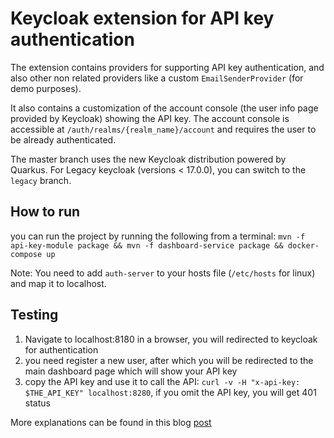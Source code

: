 # Keycloak extension for API key authentication

The extension contains providers for supporting API key authentication, and also other non related providers like a custom `EmailSenderProvider` (for demo purposes).

It also contains a customization of the account console (the user info page provided by Keycloak) showing the API key. The account console is accessible at `/auth/realms/{realm_name}/account` and requires the user to be already authenticated.  

The master branch uses the new Keycloak distribution powered by Quarkus. For Legacy keycloak (versions < 17.0.0), you can switch to the `legacy` branch. 
## How to run 

you can run the project by running the following from a terminal: `mvn -f api-key-module package && mvn -f dashboard-service package && docker-compose up`

Note: You need to add `auth-server` to your hosts file (`/etc/hosts` for linux) and map it to localhost.

## Testing

1. Navigate to localhost:8180 in a browser, you will redirected to keycloak for authentication
2. you need register a new user, after which you will be redirected to the main dashboard page which will show your API key
3. copy the API key and use it to call the API: `curl -v -H "x-api-key: $THE_API_KEY" localhost:8280`, if you omit the API key, you will get 401 status

More explanations can be found in this blog [post](http://www.zakariaamine.com/2019-06-14/extending-keycloak)
